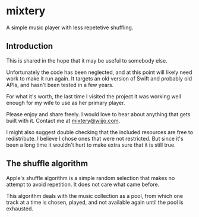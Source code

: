 # mixtery

A simple music player with less repetetive shuffling.

## Introduction

This is shared in the hope that it may be useful to somebody else.

Unfortunately the code has been neglected, and at this point will likely need
work to make it run again. It targets an old version of Swift and probably old
APIs, and hasn't been tested in a few years.

For what it's worth, the last time I visited the project it was working well
enough for my wife to use as her primary player.

Please enjoy and share freely. I would love to hear about anything that gets
built with it. Contact me at mixtery@wijjo.com.

I might also suggest double checking that the included resources are free
to redistribute. I believe I chose ones that were not restricted. But since it's
been a long time it wouldn't hurt to make extra sure that it is still true.

## The shuffle algorithm

Apple's shuffle algorithm is a simple random selection that makes no attempt to
avoid repetition. It does not care what came before.

This algorithm deals with the music collection as a pool, from which one track
at a time is chosen, played, and not available again until the pool is exhausted.
